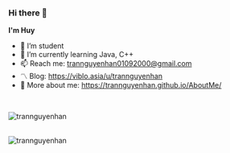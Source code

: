 ### Hi there 👋

**I'm Huy**

- 🔭 I’m student
- 🌱 I’m currently learning Java, C++
- 📫 Reach me: trannguyenhan01092000@gmail.com
- 〽️ Blog: https://viblo.asia/u/trannguyenhan
- 🔗 More about me: https://trannguyenhan.github.io/AboutMe/
<br />
<p><img align="left" src="https://github-readme-stats.vercel.app/api/top-langs/?username=trannguyenhan&layout=compact&hide=html" alt="trannguyenhan" /></p> 
<br />
<br />
<p><img align="left" src="https://github-readme-stats.vercel.app/api?username=trannguyenhan&show_icons=true" alt="trannguyenhan" /></p>
